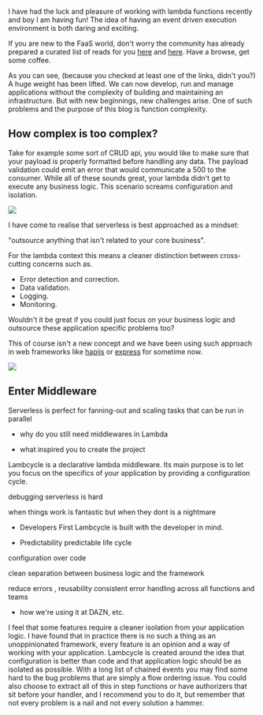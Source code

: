 I have had the luck and pleasure of working with lambda functions recently and boy I am having fun! The idea of having an event driven execution environment is both daring and exciting.

If you are new to the FaaS world, don't worry the community has already prepared a curated list of reads for you [here](https://github.com/anaibol/awesome-serverless) and [here](https://github.com/pmuens/awesome-serverless). Have a browse, get some coffee.

As you can see, (because you checked at least one of the links, didn't you?) A huge weight has been lifted. We can now develop, run and manage applications without the complexity of building and maintaining an infrastructure. But with new beginnings, new challenges arise. One of such problems and the purpose of this blog is function complexity.

## How complex is too complex?

Take for example some sort of CRUD api, you would like to make sure that your payload is properly formatted before handling any data. The payload validation could emit an error that would communicate a 500 to the consumer. While all of these sounds great, your lambda didn't get to execute any business logic. This scenario screams configuration and isolation.

![](https://media.giphy.com/media/W96QyV2ACacGk/giphy.gif)

I have come to realise that serverless is best approached as a mindset:

"outsource anything that isn't related to your core business".

For the lambda context this means a cleaner distinction between cross-cutting concerns such as.

- Error detection and correction.
- Data validation.
- Logging.
- Monitoring.

Wouldn't it be great if you could just focus on your business logic and outsource these application specific problems too?

This of course isn't a new concept and we have been using such approach in web frameworks like [hapijs](http://hapijs.com) or [express](https://expressjs.com) for sometime now.

![](https://media.giphy.com/media/3sZlRwZfxAI8g/giphy.gif)

## Enter Middleware

Serverless is perfect for fanning-out and scaling tasks that can be run in parallel

- why do you still need middlewares in Lambda

* what inspired you to create the project

Lambcycle is a declarative lambda middleware. Its main purpose is to let you focus on the specifics of your application by providing a configuration cycle.

debugging serverless is hard

when things work is fantastic but when they dont is a nightmare

- Developers First
  Lambcycle is built with the developer in mind.

- Predictability
  predictable life cycle

configuration over code

clean separation between business logic and the framework

reduce errors , reusability
consistent error handling across all functions and teams

- how we're using it at DAZN, etc.

I feel that some features require a cleaner isolation from your application logic.
I have found that in practice there is no such a thing as an unoppinionated framework, every feature is an opinion and a way of working with your application.
Lambcycle is created around the idea that configuration is better than code and that application logic should be as isolated as possible. With a long list of chained events you may find some hard to the bug problems that are simply a flow ordering issue. You could also choose to extract all of this in step functions or have authorizers that sit before your handler, and I recommend you to do it, but remember that not every problem is a nail and not every solution a hammer.
